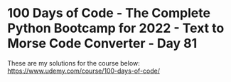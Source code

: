 # 100 Days of Code - The Complete Python Bootcamp for 2022 - Text to Morse Code Converter - Day 81

These are my solutions for the course below:<br>
https://www.udemy.com/course/100-days-of-code/